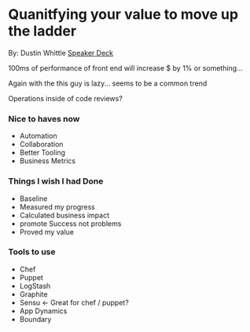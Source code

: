 # Quanitfying your value to move up the ladder
By: Dustin Whittle
[Speaker
Deck](https://speakerdeck.com/dustinwhittle/devops-pay-raise-quantifying-your-value-to-move-up-the-ladder)


100ms of performance of front end will increase $ by 1% or something...

Again with the this guy is lazy... seems to be a common trend

Operations inside of code reviews?

### Nice to haves now
* Automation
* Collaboration
* Better Tooling
* Business Metrics


### Things I wish I had Done
* Baseline
* Measured my progress
* Calculated business impact
* promote Success not problems
* Proved my value


### Tools to use
* Chef
* Puppet
* LogStash
* Graphite
* Sensu <- Great for chef / puppet?
* App Dynamics
* Boundary






